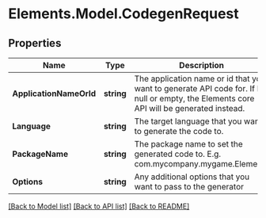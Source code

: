# Elements.Model.CodegenRequest

## Properties

Name | Type | Description | Notes
------------ | ------------- | ------------- | -------------
**ApplicationNameOrId** | **string** | The application name or id that you want to generate API code for. If left null or empty, the Elements core API will be generated instead. | [optional] 
**Language** | **string** | The target language that you want to generate the code to. | [optional] 
**PackageName** | **string** | The package name to set the generated code to. E.g. com.mycompany.mygame.Elements | [optional] 
**Options** | **string** | Any additional options that you want to pass to the generator | [optional] 

[[Back to Model list]](../README.md#documentation-for-models) [[Back to API list]](../README.md#documentation-for-api-endpoints) [[Back to README]](../README.md)

